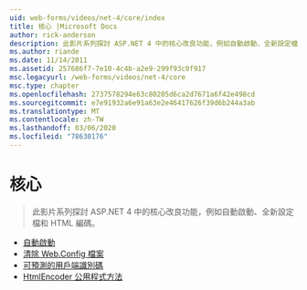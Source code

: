 ```yaml
---
uid: web-forms/videos/net-4/core/index
title: 核心 |Microsoft Docs
author: rick-anderson
description: 此影片系列探討 ASP.NET 4 中的核心改良功能，例如自動啟動、全新設定檔和 HTML 編碼。
ms.author: riande
ms.date: 11/14/2011
ms.assetid: 257686f7-7e10-4c4b-a2e9-299f93c0f917
msc.legacyurl: /web-forms/videos/net-4/core
msc.type: chapter
ms.openlocfilehash: 2737578294e63c80205d6ca2d7671a6f42e498cd
ms.sourcegitcommit: e7e91932a6e91a63e2e46417626f39d6b244a3ab
ms.translationtype: MT
ms.contentlocale: zh-TW
ms.lasthandoff: 03/06/2020
ms.locfileid: "78630176"
---
```

# <a name="core"></a>核心

> 此影片系列探討 ASP.NET 4 中的核心改良功能，例如自動啟動、全新設定檔和 HTML 編碼。

- [自動啟動](aspnet-4-quick-hit-auto-start.md)
- [清除 Web.Config 檔案](aspnet-4-quick-hit-clean-webconfig-files.md)
- [可預測的用戶端識別碼](aspnet-4-quick-hit-predictable-client-ids.md)
- [HtmlEncoder 公用程式方法](aspnet-4-quick-hit-the-htmlencoder-utility-method.md)
